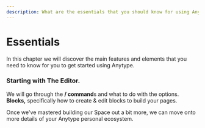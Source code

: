 ```yaml
---
description: What are the essentials that you should know for using Anytype?
---
```


# Essentials

In this chapter we will discover the main features and elements that you need to know for you to get started using Anytype.

### Starting with **The Editor.**

We will go through the **/ command**s and what to do with the options. **Blocks,** specifically how to create & edit blocks to build your pages.

Once we've mastered building our Space out a bit more, we can move onto more details of your Anytype personal ecosystem.
